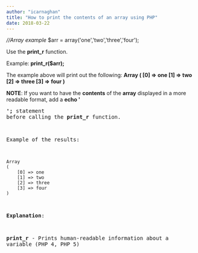 ```yaml
---
author: "icarnaghan"
title: "How to print the contents of an array using PHP"
date: 2018-03-22
---
```


_//Array example_ $arr = array('one','two','three','four');

Use the **print\_r** function.

Example: **print\_r($arr);**

The example above will print out the following: **Array ( \[0\] => one \[1\] => two \[2\] => three \[3\] => four )**

**NOTE**: If you want to have the **contents** of the **array** displayed in a more readable format, add a **echo '<pre>';** statement before calling the **print\_r** function.

Example of the results:

```
Array
(
    [0] => one
    [1] => two
    [2] => three
    [3] => four
)
```

**Explanation**:

**print\_r** - Prints human-readable information about a variable (PHP 4, PHP 5)
